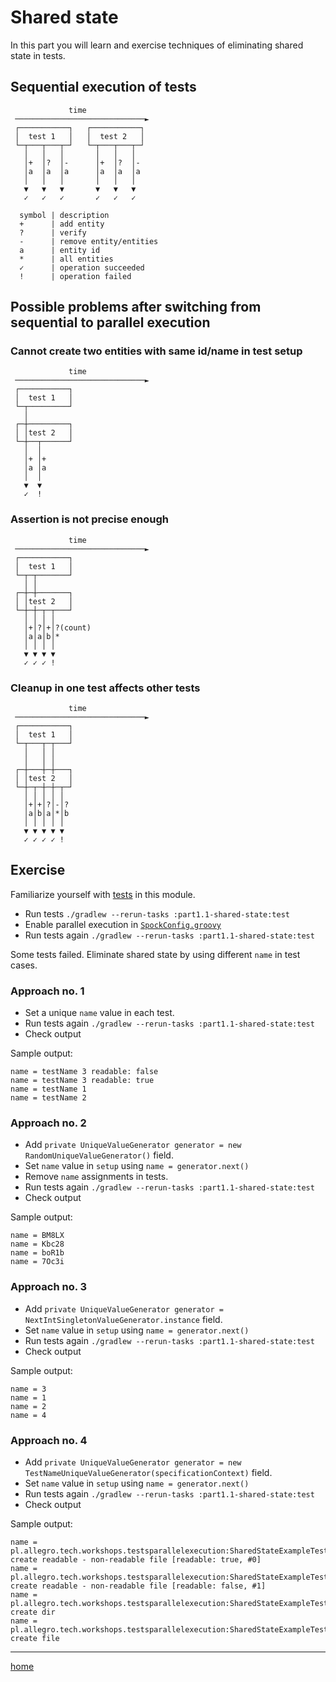 # Shared state

In this part you will learn and exercise techniques of eliminating shared state in tests.

## Sequential execution of tests

```text
             time
 ─────────────────────────────►
 ┌───────────┐   ┌───────────┐
 │  test 1   │   │  test 2   │
 └─┬───┬───┬─┘   └─┬───┬───┬─┘
   │   │   │       │   │   │
   │+  │?  │-      │+  │?  │-
   │a  │a  │a      │a  │a  │a
   │   │   │       │   │   │
   ▼   ▼   ▼       ▼   ▼   ▼
   ✓   ✓   ✓       ✓   ✓   ✓
```

```text
  symbol | description
  +      | add entity
  ?      | verify
  -      | remove entity/entities
  a      | entity id
  *      | all entities
  ✓      | operation succeeded
  !      | operation failed
```

## Possible problems after switching from sequential to parallel execution

### Cannot create two entities with same id/name in test setup

```text
             time
 ─────────────────────────────►
 ┌───────────┐
 │  test 1   │
 └─┬─────────┘
   │
 ┌─┼─────────┐
 │ │test 2   │
 └─┼──┬──────┘
   │  │
   │+ │+
   │a │a
   │  │
   ▼  ▼
   ✓  !
```

### Assertion is not precise enough

```text
             time
 ─────────────────────────────►
 ┌───────────┐
 │  test 1   │
 └─┬─┬───────┘
   │ │
 ┌─┼─┼───────┐
 │ │test 2   │
 └─┼─┼─┬─┬───┘
   │ │ │ │
   │+│?│+│?(count)
   │a│a│b│*
   │ │ │ │
   ▼ ▼ ▼ ▼
   ✓ ✓ ✓ !
```

### Cleanup in one test affects other tests

```text
             time
 ─────────────────────────────►
 ┌───────────┐
 │  test 1   │
 └─┬───┬─┬───┘
   │   │ │
   │   │ │
 ┌─┼───┼─┼───┐
 │ │test 2   │
 └─┼─┬─┼─┼─┬─┘
   │ │ │ │ │
   │+│+│?│-│?
   │a│b│a│*│b
   │ │ │ │ │
   ▼ ▼ ▼ ▼ ▼
   ✓ ✓ ✓ ✓ !
```

## Exercise

Familiarize yourself with [tests](src/test/groovy) in this module.

- Run tests `./gradlew --rerun-tasks :part1.1-shared-state:test`
- Enable parallel execution
  in [`SpockConfig.groovy`](src/test/resources/SpockConfig.groovy)
- Run tests again `./gradlew --rerun-tasks :part1.1-shared-state:test`

Some tests failed. Eliminate shared state by using different `name` in test cases.

### Approach no. 1

- Set a unique `name` value in each test.
- Run tests again `./gradlew --rerun-tasks :part1.1-shared-state:test`
- Check output

Sample output:

```text
name = testName 3 readable: false
name = testName 3 readable: true
name = testName 1
name = testName 2
```

### Approach no. 2

- Add `private UniqueValueGenerator generator = new RandomUniqueValueGenerator()` field.
- Set `name` value in `setup` using `name = generator.next()`
- Remove `name` assignments in tests.
- Run tests again `./gradlew --rerun-tasks :part1.1-shared-state:test`
- Check output

Sample output:

```text
name = BM8LX
name = Kbc28
name = boR1b
name = 7Oc3i
```

### Approach no. 3

- Add `private UniqueValueGenerator generator = NextIntSingletonValueGenerator.instance` field.
- Set `name` value in `setup` using `name = generator.next()`
- Run tests again `./gradlew --rerun-tasks :part1.1-shared-state:test`
- Check output

Sample output:

```text
name = 3
name = 1
name = 2
name = 4
```

### Approach no. 4

- Add `private UniqueValueGenerator generator = new TestNameUniqueValueGenerator(specificationContext)` field.
- Set `name` value in `setup` using `name = generator.next()`
- Run tests again `./gradlew --rerun-tasks :part1.1-shared-state:test`
- Check output

Sample output:

```text
name = pl.allegro.tech.workshops.testsparallelexecution:SharedStateExampleTest:should create readable - non-readable file [readable: true, #0]
name = pl.allegro.tech.workshops.testsparallelexecution:SharedStateExampleTest:should create readable - non-readable file [readable: false, #1]
name = pl.allegro.tech.workshops.testsparallelexecution:SharedStateExampleTest:should create dir
name = pl.allegro.tech.workshops.testsparallelexecution:SharedStateExampleTest:should create file
```

---

[home](../README.md)
